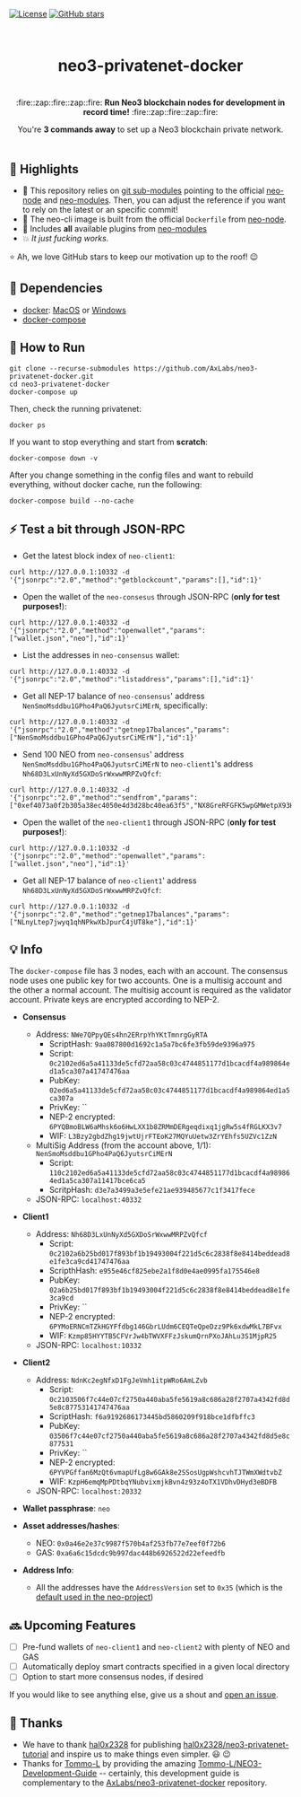 [![License](https://img.shields.io/github/license/AxLabs/neo3-privatenet-docker)](https://github.com/AxLabs/neo3-privatenet-docker/blob/master/LICENSE)
[![GitHub stars](https://img.shields.io/github/stars/AxLabs/neo3-privatenet-docker?style=social)](https://github.com/AxLabs/neo3-privatenet-docker/stargazers)

<div align="center" style="margin-top: 50pt; margin-bottom: 50px;">  
<h1>neo3-privatenet-docker</h1>
<p align="center" style="margin-top: 30pt;">
  :fire::zap::fire::zap::fire:
  <b>Run Neo3 blockchain nodes for development in record time!</b>
  :fire::zap::fire::zap::fire:
</p>

<p>You're <b>3 commands away</b> to set up a Neo3 blockchain private network.</p>
</div>

## :tada: Highlights

* :green_heart: This repository relies on [git sub-modules](https://git-scm.com/book/en/v2/Git-Tools-Submodules) pointing to the official [neo-node](https://github.com/neo-project/neo-modules/) and [neo-modules](https://github.com/neo-project/neo-node/). Then, you can adjust the reference if you want to rely on the latest or an specific commit!
* :rocket: The neo-cli image is built from the official `Dockerfile` from [neo-node](https://github.com/neo-project/neo-node/).
* :100: Includes **all** available plugins from [neo-modules](https://github.com/neo-project/neo-modules/)
* :boom: *It just fucking works.*

 :star: Ah, we love GitHub stars to keep our motivation up to the roof! :wink:

## :rotating_light: Dependencies
 - [docker](https://docs.docker.com/install/): [MacOS](https://docs.docker.com/docker-for-mac/install/) or [Windows](https://docs.docker.com/docker-for-windows/install/)
 - [docker-compose](https://docs.docker.com/compose/install/)

## :running: How to Run

```
git clone --recurse-submodules https://github.com/AxLabs/neo3-privatenet-docker.git
cd neo3-privatenet-docker
docker-compose up
```

Then, check the running privatenet:

```
docker ps
```

If you want to stop everything and start from **scratch**:

```
docker-compose down -v
```

After you change something in the config files and want to rebuild everything, without docker cache, run the following:

```
docker-compose build --no-cache

```

## :zap: Test a bit through JSON-RPC

* Get the latest block index of `neo-client1`:

```
curl http://127.0.0.1:10332 -d '{"jsonrpc":"2.0","method":"getblockcount","params":[],"id":1}'
```

* Open the wallet of the `neo-consesus` through JSON-RPC (**only for test purposes!**):

```
curl http://127.0.0.1:40332 -d '{"jsonrpc":"2.0","method":"openwallet","params":["wallet.json","neo"],"id":1}'
```

* List the addresses in `neo-consensus` wallet:

```
curl http://127.0.0.1:40332 -d '{"jsonrpc":"2.0","method":"listaddress","params":[],"id":1}'
```

* Get all NEP-17 balance of `neo-consensus`' address `NenSmoMsddbu1GPho4PaQ6JyutsrCiMErN`, specifically:

```
curl http://127.0.0.1:40332 -d '{"jsonrpc":"2.0","method":"getnep17balances","params":["NenSmoMsddbu1GPho4PaQ6JyutsrCiMErN"],"id":1}'
```

* Send 100 NEO from `neo-consensus`' address `NenSmoMsddbu1GPho4PaQ6JyutsrCiMErN` to `neo-client1`'s address `Nh68D3LxUnNyXd5GXDoSrWxwwMRPZvQfcf`:

```
curl http://127.0.0.1:40332 -d '{"jsonrpc":"2.0","method":"sendfrom","params":["0xef4073a0f2b305a38ec4050e4d3d28bc40ea63f5","NX8GreRFGFK5wpGMWetpX93HmtrezGogzk","Nh68D3LxUnNyXd5GXDoSrWxwwMRPZvQfcf",100],"id":1}'
```

* Open the wallet of the `neo-client1` through JSON-RPC (**only for test purposes!**):

```
curl http://127.0.0.1:10332 -d '{"jsonrpc":"2.0","method":"openwallet","params":["wallet.json","neo"],"id":1}'
```

* Get all NEP-17 balance of `neo-client1`' address `Nh68D3LxUnNyXd5GXDoSrWxwwMRPZvQfcf`:

```
curl http://127.0.0.1:10332 -d '{"jsonrpc":"2.0","method":"getnep17balances","params":["NLnyLtep7jwyq1qhNPkwXbJpurC4jUT8ke"],"id":1}'
```

## :bulb: Info

The `docker-compose` file has 3 nodes, each with an account. The consensus node uses one public key for two accounts. One is a multisig account and the other a normal account. The multisig account is required as the validator account. Private keys are encrypted according to NEP-2.

* **Consensus**
  * Address: `NWe7QPpyQEs4hn2ERrpYhYKtTmnrgGyRTA`
    * ScriptHash: `9aa087800d1692c1a5a7bc6fe3fb59de9396a975`
    * Script: `0c2102ed6a5a41133de5cfd72aa58c03c4744851177d1bcacdf4a989864ed1a5ca307a41747476aa`
    * PubKey: `02ed6a5a41133de5cfd72aa58c03c4744851177d1bcacdf4a989864ed1a5ca307a`
    * PrivKey: ``
    * NEP-2 encrypted: `6PYQBmoBLW6aMhsk6o6HwLXX1b8ZRMmDERgeqdixq1jgRw5s4fRGLKX3v7`
    * WIF: `L3Bzy2gbdZhg19jwtUjrFTEoK27MQYuUetw3ZrYEhfs5UZVc1ZzN`
  * MultiSig Address (from the account above, 1/1): `NenSmoMsddbu1GPho4PaQ6JyutsrCiMErN`
    * Script: `110c2102ed6a5a41133de5cfd72aa58c03c4744851177d1bcacdf4a989864ed1a5ca307a11417bce6ca5`
    * ScritpHash: `d3e7a3499a3e5efe21ae939485677c1f3417fece`
  * JSON-RPC: `localhost:40332`
* **Client1**
  * Address: `Nh68D3LxUnNyXd5GXDoSrWxwwMRPZvQfcf`
    * Script: `0c2102a6b25bd017f893bf1b19493004f221d5c6c2838f8e8414beddead8e1fe3ca9cd41747476aa`
    * ScripthHash: `e955e46cf825ebe2a1f8d0e4ae0995fa175546e8`
    * PubKey: `02a6b25bd017f893bf1b19493004f221d5c6c2838f8e8414beddead8e1fe3ca9cd`
    * PrivKey: ``
    * NEP-2 encrypted: `6PYMoERNCmTZkHGYFfdbg146GbrLUdm6CEQTeQpeDzz9Pk6xdwMkL7BFvx`
    * WIF: `Kzmp85HYYTB5CFVrJw4bTWVXFFzJskumQrnPXoJAhLu3S1MjpR25`
  * JSON-RPC: `localhost:10332`
* **Client2**
  * Address: `NdnKc2egNfxD1FgJeVmh1itpWRo6AmLZvb`
    * Script: `0c2103506f7c44e07cf2750a440aba5fe5619a8c686a28f2707a4342fd8d5e8c87753141747476aa`
    * ScriptHash: `f6a9192686173445bd5860209f918bce1dfbffc3`
    * PubKey: `03506f7c44e07cf2750a440aba5fe5619a8c686a28f2707a4342fd8d5e8c877531`
    * PrivKey: ``
    * NEP-2 encrypted: `6PYVPGffan6MzQt6vmapUfLg8w6GAk8e2SSosUgpWshcvhTJTWmXWdtvbZ`
    * WIF: `KzpH6emqMpPDtbqYNubvixmjkBvn4z93z4oTX1VDhvDHyd3eBDFB`
  * JSON-RPC: `localhost:20332`

* **Wallet passphrase**: `neo`

* **Asset addresses/hashes**:
  * NEO: `0x0a46e2e37c9987f570b4af253fb77e7eef0f72b6`
  * GAS: `0xa6a6c15dcdc9b997dac448b6926522d22efeedfb`

* **Address Info**:
  * All the addresses have the `AddressVersion` set to `0x35` (which is the [default used in the neo-project](https://github.com/neo-project/neo/blob/402e9b19d80bb9093601f5ac57ff0cdc3c6cf6ab/src/neo/ProtocolSettings.cs#L50))

## :soon: Upcoming Features

- [ ] Pre-fund wallets of `neo-client1` and `neo-client2` with plenty of NEO and GAS
- [ ] Automatically deploy smart contracts specified in a given local directory
- [ ] Option to start more consensus nodes, if desired

If you would like to see anything else, give us a shout and [open an issue](https://github.com/AxLabs/neo3-privatenet-docker/issues).

## :pray: Thanks

* We have to thank [hal0x2328](https://github.com/hal0x2328) for publishing [hal0x2328/neo3-privatenet-tutorial](https://github.com/hal0x2328/neo3-privatenet-tutorial) and inspire us to make things even simpler. :smiley: :wink:
* Thanks for [Tommo-L](https://github.com/Tommo-L) by providing the amazing [Tommo-L/NEO3-Development-Guide](https://github.com/Tommo-L/NEO3-Development-Guide) -- certainly, this development guide is complementary to the [AxLabs/neo3-privatenet-docker](https://github.com/AxLabs/neo3-privatenet-docker) repository.

